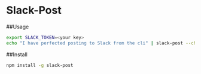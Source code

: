 Slack-Post
==========

##Usage

```bash
export SLACK_TOKEN=<your key>
echo "I have perfected posting to Slack from the cli" | slack-post --channel C02JX4Z21 --username Bot
```

##Install

```bash
npm install -g slack-post
```